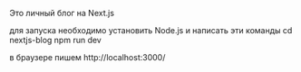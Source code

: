 Это личный блог на Next.js

для запуска необходимо установить Node.js и написать эти команды
 cd nextjs-blog 
 npm run dev

в браузере пишем http://localhost:3000/
